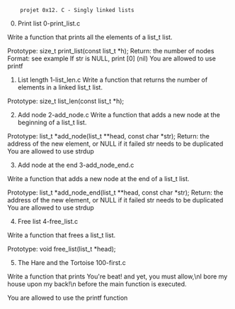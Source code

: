 
		projet 0x12. C - Singly linked lists

0. Print list  0-print_list.c

Write a function that prints all the elements of a list_t list.

Prototype: size_t print_list(const list_t *h);
Return: the number of nodes
Format: see example
If str is NULL, print [0] (nil)
You are allowed to use printf


1. List length 1-list_len.c
Write a function that returns the number of elements in a linked list_t list.

Prototype: size_t list_len(const list_t *h);


2. Add node  2-add_node.c
Write a function that adds a new node at the beginning of a list_t list.

Prototype: list_t *add_node(list_t **head, const char *str);
Return: the address of the new element, or NULL if it failed
str needs to be duplicated
You are allowed to use strdup


3. Add node at the end   3-add_node_end.c

Write a function that adds a new node at the end of a list_t list.

Prototype: list_t *add_node_end(list_t **head, const char *str);
Return: the address of the new element, or NULL if it failed
str needs to be duplicated
You are allowed to use strdup


4. Free list  4-free_list.c

Write a function that frees a list_t list.

Prototype: void free_list(list_t *head);



5. The Hare and the Tortoise   100-first.c

Write a function that prints You're beat! and yet, you must allow,\nI bore my house upon my back!\n before the main function is executed.

You are allowed to use the printf function
